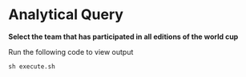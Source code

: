 # Analytical Query

**Select the team that has participated in all editions of the world cup**

Run the following code to view output

```
sh execute.sh
```

